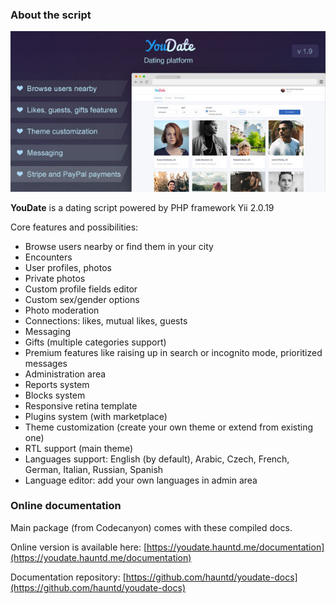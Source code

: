 ### About the script

[![Codecanyon URL](./images/590x300.jpg)](https://codecanyon.net/item/youdate-dating-script/22474999)

**YouDate** is a dating script powered by PHP framework Yii 2.0.19

Core features and possibilities: 

* Browse users nearby or find them in your city 
* Encounters
* User profiles, photos
* Private photos
* Custom profile fields editor 
* Custom sex/gender options
* Photo moderation 
* Connections: likes, mutual likes, guests 
* Messaging 
* Gifts (multiple categories support)
* Premium features like raising up in search or incognito mode, prioritized messages 
* Administration area 
* Reports system 
* Blocks system 
* Responsive retina template
* Plugins system (with marketplace)
* Theme customization (create your own theme or extend from existing one)
* RTL support (main theme) 
* Languages support: English (by default), Arabic, Czech, French, German, Italian, Russian, Spanish 
* Language editor: add your own languages in admin area 

### Online documentation

Main package (from Codecanyon) comes with these compiled docs. 

Online version is available here: [https://youdate.hauntd.me/documentation](https://youdate.hauntd.me/documentation)

Documentation repository: [https://github.com/hauntd/youdate-docs](https://github.com/hauntd/youdate-docs)
